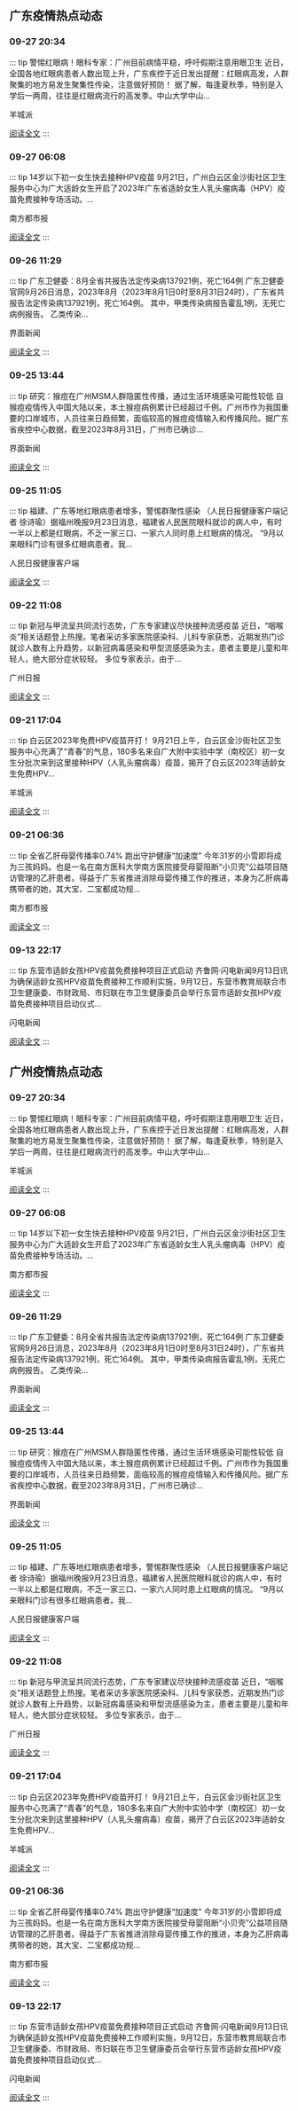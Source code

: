 
## 广东疫情热点动态

  
### 09-27 20:34
::: tip 警惕红眼病！眼科专家：广州目前病情平稳，呼吁假期注意用眼卫生
近日，全国各地红眼病患者人数出现上升，广东疾控于近日发出提醒：红眼病高发，人群聚集的地方易发生聚集性传染，注意做好预防！
据了解，每逢夏秋季，特别是入学后一两周，往往是红眼病流行的高发季。中山大学中山...

羊城派

[阅读全文](https://view.inews.qq.com/a/20230927A09MDH00?uid=100188415180&chlid=news_news_top#)
:::

### 09-27 06:08
::: tip 14岁以下初一女生快去接种HPV疫苗
9月21日，广州白云区金沙街社区卫生服务中心为广大适龄女生开启了2023年广东省适龄女生人乳头瘤病毒（HPV）疫苗免费接种专场活动。...

南方都市报

[阅读全文](https://view.inews.qq.com/a/20230927A00LSH00?uid=100188415180&chlid=_qqnews_custom_search_pictext#)
:::

### 09-26 11:29
::: tip 广东卫健委：8月全省共报告法定传染病137921例，死亡164例
广东卫健委官网9月26日消息，2023年8月（2023年8月1日0时至8月31日24时），广东省共报告法定传染病137921例，死亡164例。
其中，甲类传染病报告霍乱1例，无死亡病例报告。
乙类传染...

界面新闻

[阅读全文](https://view.inews.qq.com/a/20230926A036CG00?uid=100188415180&chlid=news_news_antip#)
:::

### 09-25 13:44
::: tip 研究：猴痘在广州MSM人群隐匿性传播，通过生活环境感染可能性较低
自猴痘疫情传入中国大陆以来，本土猴痘病例累计已经超过千例。广州市作为我国重要的口岸城市，人员往来日趋频繁，面临较高的猴痘疫情输入和传播风险。据广东省疾控中心数据，截至2023年8月31日，广州市已确诊...

界面新闻

[阅读全文](https://view.inews.qq.com/a/20230925A04EUL00?uid=100188415180&chlid=news_news_antip#)
:::

### 09-25 11:05
::: tip 福建、广东等地红眼病患者增多，警惕群聚性感染
（人民日报健康客户端记者 徐诗瑜）据福州晚报9月23日消息，福建省人民医院眼科就诊的病人中，有时一半以上都是红眼病，不乏一家三口、一家六人同时患上红眼病的情况。
“9月以来眼科门诊有很多红眼病患者。我...

人民日报健康客户端

[阅读全文](https://view.inews.qq.com/a/20230925A02VXP00?&chlid=news_news_antip&uid=100188415180#)
:::

### 09-22 11:08
::: tip 新冠与甲流呈共同流行态势，广东专家建议尽快接种流感疫苗
近日，“咽喉炎”相关话题登上热搜。笔者采访多家医院感染科、儿科专家获悉，近期发热门诊就诊人数有上升趋势，以新冠病毒感染和甲型流感感染为主，患者主要是儿童和年轻人，绝大部分症状较轻。
多位专家表示，由于...

广州日报

[阅读全文](https://view.inews.qq.com/a/20230922A030YA00?uid=100188415180&chlid=news_news_antip#)
:::

### 09-21 17:04
::: tip 白云区2023年免费HPV疫苗开打！
9月21日上午，白云区金沙街社区卫生服务中心充满了“青春”的气息，180多名来自广大附中实验中学（南校区）初一女生分批次来到这里接种HPV（人乳头瘤病毒）疫苗，揭开了白云区2023年适龄女生免费HPV...

羊城派

[阅读全文](https://view.inews.qq.com/a/20230921A06INV00?&chlid=mine_subscribe&uid=100188415180#)
:::

### 09-21 06:36
::: tip 全省乙肝母婴传播率0.74% 跑出守护健康“加速度”
今年31岁的小雪即将成为三孩妈妈。也是一名在南方医科大学南方医院接受母婴阻断“小贝壳”公益项目随访管理的乙肝患者。得益于广东省推进消除母婴传播工作的推进，本身为乙肝病毒携带者的她，其大宝、二宝都成功规...

南方都市报

[阅读全文](https://view.inews.qq.com/a/20230921A00IZV00?&chlid=mine_subscribe&uid=101705948131#)
:::

### 09-13 22:17
::: tip 东营市适龄女孩HPV疫苗免费接种项目正式启动
齐鲁网·闪电新闻9月13日讯 为确保适龄女孩HPV疫苗免费接种工作顺利实施，9月12日，东营市教育局联合市卫生健康委、市财政局、市妇联在市卫生健康委员会举行东营市适龄女孩HPV疫苗免费接种项目启动仪式...

闪电新闻

[阅读全文](https://view.inews.qq.com/a/20230913A0ARGG00?uid=100188415180&chlid=news_news_antip#)
:::


## 广州疫情热点动态

  
### 09-27 20:34
::: tip 警惕红眼病！眼科专家：广州目前病情平稳，呼吁假期注意用眼卫生
近日，全国各地红眼病患者人数出现上升，广东疾控于近日发出提醒：红眼病高发，人群聚集的地方易发生聚集性传染，注意做好预防！
据了解，每逢夏秋季，特别是入学后一两周，往往是红眼病流行的高发季。中山大学中山...

羊城派

[阅读全文](https://view.inews.qq.com/a/20230927A09MDH00?uid=100188415180&chlid=news_news_top#)
:::

### 09-27 06:08
::: tip 14岁以下初一女生快去接种HPV疫苗
9月21日，广州白云区金沙街社区卫生服务中心为广大适龄女生开启了2023年广东省适龄女生人乳头瘤病毒（HPV）疫苗免费接种专场活动。...

南方都市报

[阅读全文](https://view.inews.qq.com/a/20230927A00LSH00?uid=100188415180&chlid=_qqnews_custom_search_pictext#)
:::

### 09-26 11:29
::: tip 广东卫健委：8月全省共报告法定传染病137921例，死亡164例
广东卫健委官网9月26日消息，2023年8月（2023年8月1日0时至8月31日24时），广东省共报告法定传染病137921例，死亡164例。
其中，甲类传染病报告霍乱1例，无死亡病例报告。
乙类传染...

界面新闻

[阅读全文](https://view.inews.qq.com/a/20230926A036CG00?uid=100188415180&chlid=news_news_antip#)
:::

### 09-25 13:44
::: tip 研究：猴痘在广州MSM人群隐匿性传播，通过生活环境感染可能性较低
自猴痘疫情传入中国大陆以来，本土猴痘病例累计已经超过千例。广州市作为我国重要的口岸城市，人员往来日趋频繁，面临较高的猴痘疫情输入和传播风险。据广东省疾控中心数据，截至2023年8月31日，广州市已确诊...

界面新闻

[阅读全文](https://view.inews.qq.com/a/20230925A04EUL00?uid=100188415180&chlid=news_news_antip#)
:::

### 09-25 11:05
::: tip 福建、广东等地红眼病患者增多，警惕群聚性感染
（人民日报健康客户端记者 徐诗瑜）据福州晚报9月23日消息，福建省人民医院眼科就诊的病人中，有时一半以上都是红眼病，不乏一家三口、一家六人同时患上红眼病的情况。
“9月以来眼科门诊有很多红眼病患者。我...

人民日报健康客户端

[阅读全文](https://view.inews.qq.com/a/20230925A02VXP00?&chlid=news_news_antip&uid=100188415180#)
:::

### 09-22 11:08
::: tip 新冠与甲流呈共同流行态势，广东专家建议尽快接种流感疫苗
近日，“咽喉炎”相关话题登上热搜。笔者采访多家医院感染科、儿科专家获悉，近期发热门诊就诊人数有上升趋势，以新冠病毒感染和甲型流感感染为主，患者主要是儿童和年轻人，绝大部分症状较轻。
多位专家表示，由于...

广州日报

[阅读全文](https://view.inews.qq.com/a/20230922A030YA00?uid=100188415180&chlid=news_news_antip#)
:::

### 09-21 17:04
::: tip 白云区2023年免费HPV疫苗开打！
9月21日上午，白云区金沙街社区卫生服务中心充满了“青春”的气息，180多名来自广大附中实验中学（南校区）初一女生分批次来到这里接种HPV（人乳头瘤病毒）疫苗，揭开了白云区2023年适龄女生免费HPV...

羊城派

[阅读全文](https://view.inews.qq.com/a/20230921A06INV00?&chlid=mine_subscribe&uid=100188415180#)
:::

### 09-21 06:36
::: tip 全省乙肝母婴传播率0.74% 跑出守护健康“加速度”
今年31岁的小雪即将成为三孩妈妈。也是一名在南方医科大学南方医院接受母婴阻断“小贝壳”公益项目随访管理的乙肝患者。得益于广东省推进消除母婴传播工作的推进，本身为乙肝病毒携带者的她，其大宝、二宝都成功规...

南方都市报

[阅读全文](https://view.inews.qq.com/a/20230921A00IZV00?&chlid=mine_subscribe&uid=101705948131#)
:::

### 09-13 22:17
::: tip 东营市适龄女孩HPV疫苗免费接种项目正式启动
齐鲁网·闪电新闻9月13日讯 为确保适龄女孩HPV疫苗免费接种工作顺利实施，9月12日，东营市教育局联合市卫生健康委、市财政局、市妇联在市卫生健康委员会举行东营市适龄女孩HPV疫苗免费接种项目启动仪式...

闪电新闻

[阅读全文](https://view.inews.qq.com/a/20230913A0ARGG00?uid=100188415180&chlid=news_news_antip#)
:::

